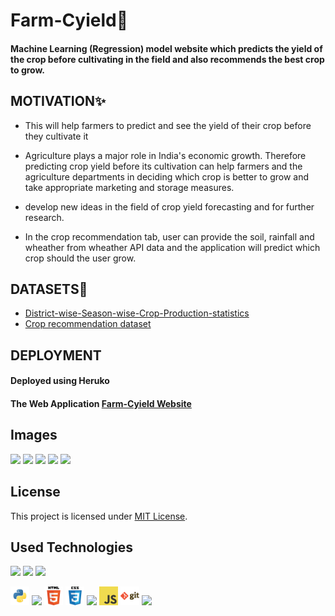 # Farm-Cyield🍚
#### Machine Learning (Regression) model website which predicts the yield of the crop before cultivating in the field and also recommends the best crop to grow.

## MOTIVATION✨
- This will help farmers to predict and see the yield of their crop before they cultivate it

- Agriculture plays a major role in India's economic growth. Therefore predicting crop yield before its cultivation can help farmers and the agriculture departments in deciding which crop is better to grow and take appropriate marketing and storage measures.

- develop new ideas in the field of crop yield forecasting and for further research.
    
- In the crop recommendation tab, user can provide the soil, rainfall and wheather from wheather API data and the application will predict which crop should the user grow.
   
   
## DATASETS💾
- [District-wise-Season-wise-Crop-Production-statistics](https://data.gov.in/resources/district-wise-season-wise-crop-production-statistics-1997)
- [Crop recommendation dataset ](https://www.kaggle.com/atharvaingle/crop-recommendation-dataset)

## DEPLOYMENT

#### Deployed using Heruko
#### The Web Application [Farm-Cyield Website](https://farm-cyield.herokuapp.com/)

## Images

<img src="https://i.ibb.co/bmfj1NR/Screenshot-354.png" width = "500" />
<img src="https://i.ibb.co/2Y4sydb/Screenshot-355.png" width = "500" />
<img src="https://i.ibb.co/R4QxTw1/Screenshot-356.png" width = "500" />
<img src="https://i.ibb.co/DkDMLzs/Screenshot-357.png" width = "500" />
<img src="https://i.ibb.co/4mD9ZL3/Screenshot-358.png" width = "500" />

## License
This project is licensed under [MIT License](https://github.com/swarnimstrange/Farm-Cyield/blob/main/LICENSE).

## Used Technologies
<code><img height="30" src="https://raw.githubusercontent.com/numpy/numpy/7e7f4adab814b223f7f917369a72757cd28b10cb/branding/icons/numpylogo.svg"></code>
<code><img height="30" src="https://raw.githubusercontent.com/pandas-dev/pandas/761bceb77d44aa63b71dda43ca46e8fd4b9d7422/web/pandas/static/img/pandas.svg"></code>
<code><img height="30" src="https://upload.wikimedia.org/wikipedia/commons/thumb/0/05/Scikit_learn_logo_small.svg/1280px-Scikit_learn_logo_small.svg.png"></code>

<code><img height="30" src="https://raw.githubusercontent.com/github/explore/80688e429a7d4ef2fca1e82350fe8e3517d3494d/topics/python/python.png"></code>
<code><img height="30" src="https://repository-images.githubusercontent.com/14267375/3f11a380-627f-11e9-8e07-4d0d9bb39a26"></code>
<code><img height="30" src="https://raw.githubusercontent.com/github/explore/80688e429a7d4ef2fca1e82350fe8e3517d3494d/topics/html/html.png"></code>
<code><img height="30" src="https://raw.githubusercontent.com/github/explore/80688e429a7d4ef2fca1e82350fe8e3517d3494d/topics/css/css.png"></code>
<code><img height="30" src="https://github.com/tomchen/stack-icons/raw/master/logos/bootstrap.svg"></code>
<code><img height="30" src="https://raw.githubusercontent.com/github/explore/80688e429a7d4ef2fca1e82350fe8e3517d3494d/topics/javascript/javascript.png"></code>
<code><img height="30" src="https://raw.githubusercontent.com/github/explore/80688e429a7d4ef2fca1e82350fe8e3517d3494d/topics/git/git.png"></code>
<code><img height="30" src="https://cdn.iconscout.com/icon/free/png-256/heroku-225989.png"></code>

